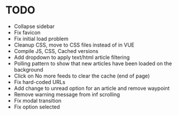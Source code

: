 # TODO

* Collapse sidebar
* Fix favicon
* Fix initial load problem
* Cleanup CSS, move to CSS files instead of in VUE
* Compile JS, CSS, Cached versions
* Add dropdown to apply text/html article filtering
* Polling pattern to show that new articles have been loaded on the background
* Click on No more feeds to clear the cache (end of page)
* Fix hard-coded URLs
* Add change to unread option for an article and remove waypoint
* Remove warning message from inf scrolling
* Fix modal transition
* Fix option selected